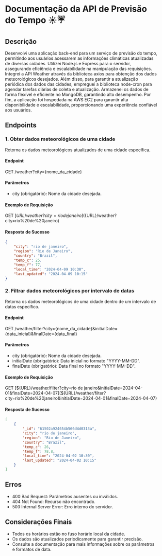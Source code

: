 # Documentação da API de Previsão do Tempo ☀️☔️

## Descrição
Desenvolvi uma aplicação back-end para um serviço de previsão do tempo, permitindo aos usuários acessarem as informações climáticas atualizadas de diversas cidades. Utilizei Node.js e Express para o servidor, assegurando eficiência e escalabilidade na manipulação das requisições. Integrei a API Weather através da biblioteca axios para obtenção dos dados meteorológicos desejados. Além disso, para garantir a atualização periódica dos dados das cidades, empreguei a biblioteca node-cron para agendar tarefas diárias de coleta e atualização. Armazenei os dados de forma flexível e eficiente no MongoDB, garantindo alto desempenho. Por fim, a aplicação foi hospedada na AWS EC2 para garantir alta disponibilidade e escalabilidade, proporcionando uma experiência confiável aos usuários.

## Endpoints

### 1. Obter dados meteorológicos de uma cidade
Retorna os dados meteorológicos atualizados de uma cidade específica.

#### Endpoint
GET /weather?city={nome_da_cidade}

#### Parâmetros
- city (obrigatório): Nome da cidade desejada.

#### Exemplo de Requisição
GET  [${URL}/weather?city=rio de janeiro](${URL}/weather?city=rio%20de%20janeiro)

#### Resposta de Sucesso
```json
{
    "city": "rio de janeiro",
    "region": "Rio de Janeiro",
    "country": "Brazil",
    "temp_c": 25,
    "temp_f": 77,
    "local_time": "2024-04-09 10:30",
    "last_updated": "2024-04-09 10:15"
}
```
### 2. Filtrar dados meteorológicos por intervalo de datas
Retorna os dados meteorológicos de uma cidade dentro de um intervalo de datas específico.

#### Endpoint
GET /weather/filter?city={nome_da_cidade}&initialDate={data_inicial}&finalDate={data_final}

#### Parâmetros
- city (obrigatório): Nome da cidade desejada.
- initialDate (obrigatório): Data inicial no formato "YYYY-MM-DD".
- finalDate (obrigatório): Data final no formato "YYYY-MM-DD".

#### Exemplo de Requisição
GET [${URL}/weather/filter?city=rio de janeiro&initialDate=2024-04-01&finalDate=2024-04-07](${URL}/weather/filter?city=rio%20de%20janeiro&initialDate=2024-04-01&finalDate=2024-04-07)


#### Resposta de Sucesso
```json
[
    {
        "_id": "61502a924654b566d4d0313a",
        "city": "rio de janeiro",
        "region": "Rio de Janeiro",
        "country": "Brazil",
        "temp_c": 26,
        "temp_f": 78.8,
        "local_time": "2024-04-02 10:30",
        "last_updated": "2024-04-02 10:15"
    }
]
```

## Erros
- 400 Bad Request: Parâmetros ausentes ou inválidos.
- 404 Not Found: Recurso não encontrado.
- 500 Internal Server Error: Erro interno do servidor.

## Considerações Finais
- Todos os horários estão no fuso horário local da cidade.
- Os dados são atualizados periodicamente para garantir precisão.
- Consulte a documentação para mais informações sobre os parâmetros e formatos de data.
